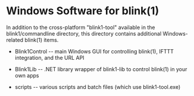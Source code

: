 Windows Software for blink(1) 
=============================


In addition to the cross-platform "blink1-tool" available in the blink1/commandline directory, 
this directory contains additional Windows-related blink(1) items.


- Blink1Control -- main Windows GUI for controlling blink(1), IFTTT integration, and the URL API

- Blink1Lib -- .NET library wrapper of blink1-lib to control blink(1) in your own apps

- scripts -- various scripts and batch files (which use blink1-tool.exe)



